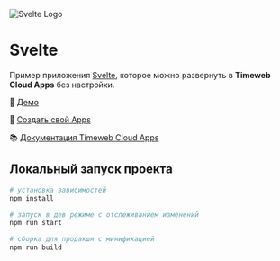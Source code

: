 ![Svelte Logo](https://st.timeweb.com/cloud-static/apps-logo/svelte.svg)

# Svelte

Пример приложения [Svelte](https://svelte.dev/), которое можно развернуть в **Timeweb Cloud Apps** без настройки.

:tada: [Демо](https://timeweb-cloud-app-example-svelte-b1bc.twc1.net)

:rocket: [Создать свой Apps](https://timeweb.cloud/my/apps/create)

:books: [Документация Timeweb Cloud Apps](https://timeweb.cloud/docs/apps)

## <a name="dev"></a>Локальный запуск проекта

```bash
# установка зависимостей
npm install

# запуск в дев режиме с отслеживанием изменений
npm run start

# сборка для продакшн с минификацией
npm run build
```
